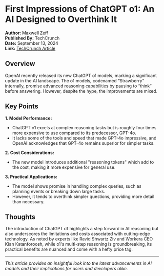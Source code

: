 # First Impressions of ChatGPT o1: An AI Designed to Overthink It

**Author:** Maxwell Zeff  
**Published By:** TechCrunch  
**Date:** September 13, 2024  
**Link:** [TechCrunch Article](https://techcrunch.com/2024/09/13/first-impressions-of-chatgpt-o1-an-ai-designed-to-overthink-it/)

## Overview

OpenAI recently released its new ChatGPT o1 models, marking a significant update in the AI landscape. The o1 models, codenamed “Strawberry” internally, promise advanced reasoning capabilities by pausing to “think” before answering. However, despite the hype, the improvements are mixed.

## Key Points

**1. Model Performance:**
- ChatGPT o1 excels at complex reasoning tasks but is roughly four times more expensive to use compared to its predecessor, GPT-4o.
- It lacks some of the tools and speed that made GPT-4o impressive, and OpenAI acknowledges that GPT-4o remains superior for simpler tasks.

**2. Cost Considerations:**
- The new model introduces additional "reasoning tokens" which add to the cost, making it more expensive for general use.

**3. Practical Applications:**
- The model shows promise in handling complex queries, such as planning events or breaking down large tasks.
- However, it tends to overthink simpler questions, providing more detail than necessary.

## Thoughts

The introduction of ChatGPT o1 highlights a step forward in AI reasoning but also underscores the limitations and costs associated with cutting-edge technology. As noted by experts like Ravid Shwartz Ziv and Workera CEO Kian Katanforoosh, while o1's multi-step reasoning is groundbreaking, its practical benefits are nuanced and come with a hefty price tag.

---

*This article provides an insightful look into the latest advancements in AI models and their implications for users and developers alike.*
